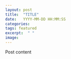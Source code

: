 ```yaml
---
layout: post
title:  "TITLE"
date:   YYYY-MM-DD HH:MM:SS
categories: 
tags: featured
excerpt:  " "
image: 
---
```


Post content

